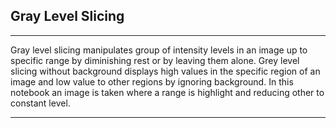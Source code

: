 ## **Gray Level Slicing**

---

Gray level slicing manipulates group of intensity levels in an image up to specific range by diminishing rest or by leaving them alone. Grey level slicing without background displays high values in the specific region of an image and low value to other regions by ignoring background. In this notebook an image is taken where a range is highlight and reducing other to constant level.

---
